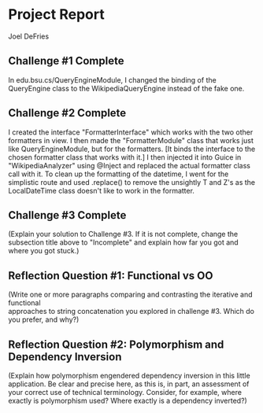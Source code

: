 # Project Report

Joel DeFries

## Challenge #1 Complete

In edu.bsu.cs/QueryEngineModule, I changed the binding of the QueryEngine class to the WikipediaQueryEngine instead of the fake one.

## Challenge #2 Complete

I created the interface "FormatterInterface" which works with the two other formatters in view.
I then made the "FormatterModule" class that works just like QueryEngineModule, but for the formatters.
[It binds the interface to the chosen formatter class that works with it.]
I then injected it into Guice in "WikipediaAnalyzer" using @Inject and replaced the actual formatter class call with it.
To clean up the formatting of the datetime, I went for the simplistic route and used .replace() to
remove the unsightly T and Z's as the LocalDateTime class doesn't like to work in the formatter.

## Challenge #3 Complete

(Explain your solution to Challenge #3. If it is not complete, change
the subsection title above to "Incomplete" and explain how far you got
and where you got stuck.)

## Reflection Question #1: Functional vs OO

(Write one or more paragraphs comparing and contrasting the iterative and functional  
approaches to string concatenation you explored in challenge #3. Which do you
prefer, and why?)

## Reflection Question #2: Polymorphism and Dependency Inversion

(Explain how polymorphism engendered dependency inversion in this little
application. Be clear and precise here, as this is, in part, an assessment of
your correct use of technical terminology.
Consider, for example, where exactly is polymorphism used?
Where exactly is a dependency inverted?)

